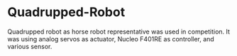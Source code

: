 # Quadrupped-Robot
Quadrupped robot as horse robot representative was used in competition. It was using analog servos as actuator, Nucleo F401RE as controller, and various sensor.
